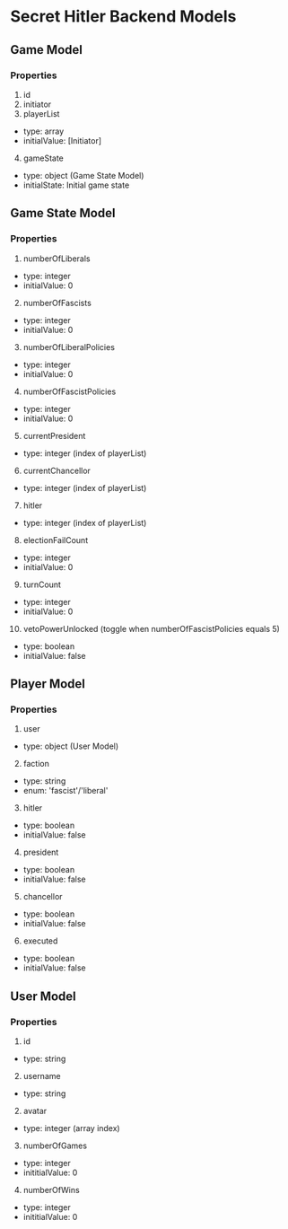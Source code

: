 # Secret Hitler Backend Models

## Game Model

### Properties

1. id
2. initiator
3. playerList
  - type: array
  - initialValue: [Initiator]
4. gameState
  - type: object (Game State Model)
  - initialState: Initial game state


## Game State Model

### Properties

1. numberOfLiberals
  - type: integer
  - initialValue: 0
2. numberOfFascists
  - type: integer
  - initialValue: 0
3. numberOfLiberalPolicies
  - type: integer
  - initialValue: 0
4. numberOfFascistPolicies
  - type: integer
  - initialValue: 0
5. currentPresident
  - type: integer (index of playerList)
6. currentChancellor
  - type: integer (index of playerList)
7. hitler
  - type: integer (index of playerList)
8. electionFailCount
  - type: integer
  - initialValue: 0
9. turnCount
  - type: integer
  - initialValue: 0
10. vetoPowerUnlocked (toggle when numberOfFascistPolicies equals 5)
  - type: boolean
  - initialValue: false


## Player Model

### Properties

1. user
  - type: object (User Model)
2. faction
  - type: string
  - enum: 'fascist'/'liberal'
3. hitler
  - type: boolean
  - initialValue: false
4. president
  - type: boolean
  - initialValue: false
5. chancellor
  - type: boolean
  - initialValue: false
6. executed
  - type: boolean
  - initialValue: false



## User Model

### Properties

1. id
  - type: string
2. username
  - type: string
2. avatar
  - type: integer (array index)
3. numberOfGames
  - type: integer
  - inititialValue: 0
4. numberOfWins
  - type: integer
  - inititialValue: 0